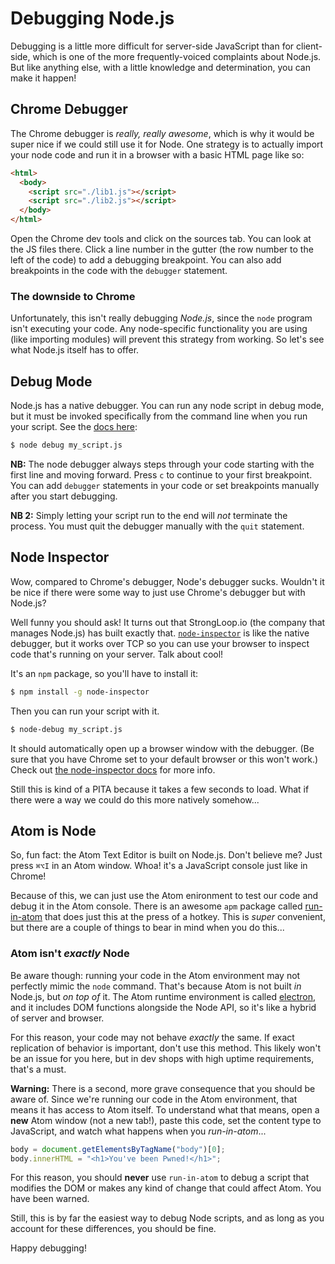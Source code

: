 # Debugging Node.js

Debugging is a little more difficult for server-side JavaScript than for
client-side, which is one of the more frequently-voiced complaints about
Node.js. But like anything else, with a little knowledge and
determination, you can make it happen!

## Chrome Debugger

The Chrome debugger is *really, really awesome*, which is why it would
be super nice if we could still use it for Node. One strategy is to
actually import your node code and run it in a browser with a basic HTML
page like so:

```html
<html>
  <body>
    <script src="./lib1.js"></script>
    <script src="./lib2.js"></script>
  </body>
</html>
```

Open the Chrome dev tools and click on the sources tab. You can look at
the JS files there. Click a line number in the gutter (the row number to
the left of the code) to add a debugging breakpoint. You can also add
breakpoints in the code with the `debugger` statement.

### The downside to Chrome

Unfortunately, this isn't really debugging *Node.js*, since the `node`
program isn't executing your code. Any node-specific functionality you
are using (like importing modules) will prevent this strategy from
working. So let's see what Node.js itself has to offer.

## Debug Mode

Node.js has a native debugger. You can run any node script in debug
mode, but it must be invoked specifically from the command line when you
run your script. See the [docs here][node-debugger]:

```bash
$ node debug my_script.js
```

**NB:** The node debugger always steps through your code starting with
the first line and moving forward. Press `c` to continue to your first
breakpoint. You can add `debugger` statements in your code or set
breakpoints manually after you start debugging.

**NB 2:** Simply letting your script run to the end will *not* terminate
the process. You must quit the debugger manually with the `quit`
statement.

## Node Inspector

Wow, compared to Chrome's debugger, Node's debugger sucks. Wouldn't it
be nice if there were some way to just use Chrome's debugger but with
Node.js?

Well funny you should ask! It turns out that StrongLoop.io (the company
that manages Node.js) has built exactly that.
[`node-inspector`][node-inspector] is like the native debugger, but it
works over TCP so you can use your browser to inspect code that's
running on your server. Talk about cool!

It's an `npm` package, so you'll have to install it:

```bash
$ npm install -g node-inspector
```

Then you can run your script with it.

```bash
$ node-debug my_script.js
```

It should automatically open up a browser window with the debugger. (Be
sure that you have Chrome set to your default browser or this won't
work.) Check out [the node-inspector docs][node-inspector] for more
info.

Still this is kind of a PITA because it takes a few seconds to load. What if there were a way we could do this more natively somehow...

## Atom is Node

So, fun fact: the Atom Text Editor is built on Node.js. Don't believe me?
Just press `⌘⌥I` in an Atom window. Whoa! it's a JavaScript
console just like in Chrome!

Because of this, we can just use the Atom enironment to test our code
and debug it in the Atom console. There is an awesome `apm` package
called [run-in-atom][run-in-atom] that does just this at the press of a
hotkey. This is _super_ convenient, but there are a couple of things to
bear in mind when you do this...

### Atom isn't _exactly_ Node

Be aware though: running your code in the Atom environment may not
perfectly mimic the `node` command. That's because Atom is not built
_in_ Node.js, but _on top of_ it. The Atom runtime environment is called
[electron][electron], and it includes DOM functions alongside the Node
API, so it's like a hybrid of server and browser.

For this reason, your code may not behave _exactly_ the same. If exact
replication of behavior is important, don't use this method. This likely
won't be an issue for you here, but in dev shops with high uptime
requirements, that's a must.

**Warning:** There is a second, more grave consequence that you should
be aware of. Since we're running our code in the Atom environment, that
means it has access to Atom itself. To understand what that means, open
a **new** Atom window (not a new tab!), paste this code, set the content
type to JavaScript, and watch what happens when you _run-in-atom_...

```js
body = document.getElementsByTagName("body")[0];
body.innerHTML = "<h1>You've been Pwned!</h1>";
```

For this reason, you should **never** use `run-in-atom` to debug a
script that modifies the DOM or makes any kind of change that could
affect Atom. You have been warned.

Still, this is by far the easiest way to debug Node scripts, and as
long as you account for these differences, you should be fine.

Happy debugging!

[node-debugger]: https://nodejs.org/api/debugger.html
[node-inspector]: https://github.com/node-inspector/node-inspector/blob/master/README.md
[electron]: http://electron.atom.io/
[run-in-atom]: https://atom.io/packages/run-in-atom
